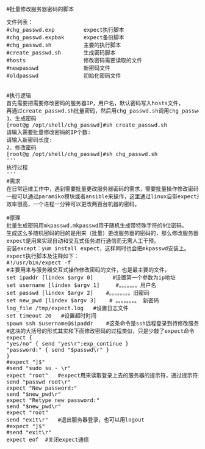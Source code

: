 #批量修改服务器密码的脚本
<pre>
文件列表：
#chg_passwd.exp			expect执行脚本
#chg_passwd.expbak		expect备份脚本
#chg_passwd.sh			主要的执行脚本
#create_passwd.sh		生成密码脚本
#hosts					修改密码需要读取的文件
#newpasswd				新密码文件
#oldpasswd				初始化密码文件


#执行逻辑
首先需要把需要修改密码的服务器IP，用户名，默认密码写入hosts文件，
再通过create_passwd.sh批量密码，然后用chg_passwd.sh调用chg_passwd.exp执行修改密码的操作。
1、生成密码
[root@g /opt/shell/chg_passwd]#sh create_passwd.sh 
请输入需要批量修改密码的IP个数:
请输入新密码长度:
2、修改密码
[root@g /opt/shell/chg_passwd]#sh chg_passwd.sh
'''
执行过程
'''
#需求
在日常运维工作中，遇到需要批量更改服务器密码的需求，需要批量操作修改密码，
一般可以通过paramiko模块或者ansible来操作，这里通过linux自带expect来实现，
效率很高，一个进程一分钟可以更改两百台机器的密码。

#原理
批量生成密码用mkpasswd,mkpasswd用于随机生成带特殊字符的9位密码。
生成这么多随机密码的目的是用来（批量）更改服务器的密码的，那么修改服务器密码必然涉及到交互问题，
expect是用来实现自动和交互式任务进行通信而无需人工干预。
安装except：yum install expect，这样同时也会把mkpasswd安装上。
expect执行脚本及注释如下：
#!/usr/bin/expect -f
#主要用来与服务器交互式操作修改密码的文件，也是最主要的文件，
set ipaddr [lindex $argv 0]      #设置第一个参数为ip地址
set username [lindex $argv 1]     #。。。。。。。用户名
set passwd [lindex $argv 2]    #。。。。。。。。旧密码
set new_pwd [lindex $argv 3]    # 。。。。。。。。 新密码
log_file /tmp/expect.log   #设置日志文件
set timeout 20   #设置超时时间
spawn ssh $username@$ipaddr    #这条命令是ssh远程登录到待修改服务器的机器上
#这块的大括号的形式其实和下面修改密码的过程类似，只是少敲了expect命令
expect {
"yes/no" { send "yes\r";exp_continue }
"password:" { send "$passwd\r" }
}
#expect "]$"
#send "sudo su - \r"
expect "root"   #expect用来读取登录上去的服务器的提示符，通过提示符来判断待输入的信息。
send "passwd root\r"
expect "New password:"
send "$new_pwd\r"
expect "Retype new password:"
send "$new_pwd\r"
expect "root"
send "exit\r"   #退出服务器登录，也可以用logout
#expect "]$"
#send "exit\r"
expect eof  #关闭expect通信
<pre>
